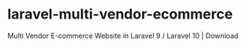 # laravel-multi-vendor-ecommerce
Multi Vendor E-commerce Website in Laravel 9 / Laravel 10 | Download
